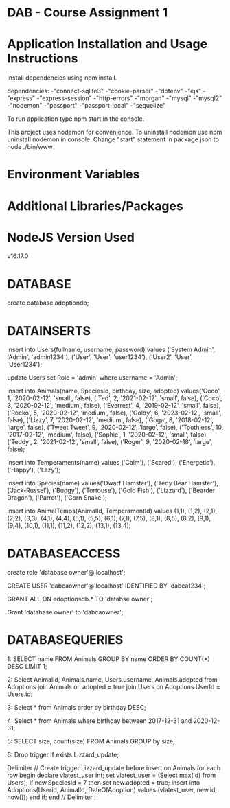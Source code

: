 # DAB - Course Assignment 1

# Application Installation and Usage Instructions

Install dependencies using npm install.

dependencies:
-"connect-sqlite3"
-"cookie-parser"
-"dotenv"
-"ejs"
-"express"
-"express-session"
-"http-errors"
-"morgan"
-"mysql"
-"mysql2"
-"nodemon"
-"passport"
-"passport-local"
-"sequelize"

To run application type npm start in the console.

This project uses nodemon for convenience.
To uninstall nodemon use npm uninstall nodemon in console.
Change "start" statement in package.json to node ./bin/www

# Environment Variables

# Additional Libraries/Packages

# NodeJS Version Used

v16.17.0

# DATABASE

create database adoptiondb;

# DATAINSERTS

insert into Users(fullname, username, password)
values ('System Admin', 'Admin', 'admin1234'), ('User', 'User', 'user1234'), ('User2', 'User', 'User1234');

update Users
set Role = 'admin' where username = 'Admin';

insert into Animals(name, SpeciesId, birthday, size, adopted)
values('Coco', 1, '2020-02-12', 'small', false),
('Ted', 2, '2021-02-12', 'small', false),
('Coco', 3, '2020-02-12', 'medium', false),
('Everrest', 4, '2019-02-12', 'small', false),
('Rocko', 5, '2020-02-12', 'medium', false),
('Goldy', 6, '2023-02-12', 'small', false),
('Lizzy', 7, '2020-02-12', 'medium', false),
('Goga', 8, '2018-02-12', 'large', false),
('Tweet Tweet', 9, '2020-02-12', 'large', false),
('Toothless', 10, '2017-02-12', 'medium', false),
('Sophie', 1, '2020-02-12', 'small', false),
('Teddy', 2, '2021-02-12', 'small', false),
('Roger', 9, '2020-02-18', 'large', false);

insert into Temperaments(name)
values ('Calm'), ('Scared'), ('Energetic'), ('Happy'), ('Lazy');

insert into Species(name)
values('Dwarf Hamster'), ('Tedy Bear Hamster'), ('Jack-Russel'), ('Budgy'), ('Tortouse'), ('Gold Fish'), ('Lizzard'), ('Bearder Dragon'), ('Parrot'), ('Corn Snake');

insert into AnimalTemps(AnimalId, TemperamentId)
values (1,1), (1,2), (2,1), (2,2), (3,3), (4,1), (4,4), (5,1), (5,5), (6,1), (7,1), (7,5), (8,1), (8,5), (8,2), (9,1), (9,4), (10,1), (11,1),
(11,2), (12,2), (13,1), (13,4);

# DATABASEACCESS

create role 'database owner'@'localhost';

CREATE USER 'dabcaowner'@'localhost' IDENTIFIED BY 'dabca1234';

GRANT ALL ON adoptionsdb.\* TO 'databse owner';

Grant 'database owner' to 'dabcaowner';

# DATABASEQUERIES

1: SELECT name FROM Animals GROUP BY name ORDER BY COUNT(\*) DESC LIMIT 1;

2: Select AnimalId, Animals.name, Users.username, Animals.adopted from Adoptions
join Animals on adopted = true
join Users on Adoptions.UserId = Users.id;

3: Select * from Animals order by birthday DESC;

4: Select * from Animals where birthday between 2017-12-31 and 2020-12-31;

5: SELECT size, count(size) FROM Animals GROUP by size;

6: 
Drop trigger if exists Lizzard_update;

Delimiter //
Create trigger Lizzard_update before insert on Animals
for each row
begin
declare vlatest_user int;
set vlatest_user = (Select max(id) from Users);
if new.SpeciesId = 7
then set new.adopted = true;
insert into Adoptions(Userid, AnimalId, DateOfAdoption) values (vlatest_user, new.id, now());
end if;
end //
Delimiter ;
